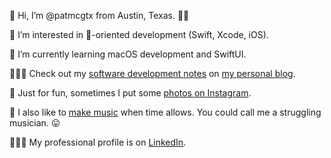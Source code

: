 👋 Hi, I’m @patmcgtx from Austin, Texas. 🌮🤠

👀 I’m interested in -oriented development (Swift, Xcode, iOS).

🌱 I’m currently learning macOS development and SwiftUI.

🧑🏻‍💻 Check out my [software development notes](https://patmcg.com/category/software-dev/) on [my personal blog](https://patmcg.com/).

📸 Just for fun, sometimes I put some [photos on Instagram](https://www.instagram.com/patmcgtx/).  

🎸 I also like to [make music](https://patmcg.com/category/songs/) when time allows.  You could call me a struggling musician. 😛

👨🏻‍🏭 My professional profile is on [LinkedIn](https://www.linkedin.com/in/patmcgtx/).
